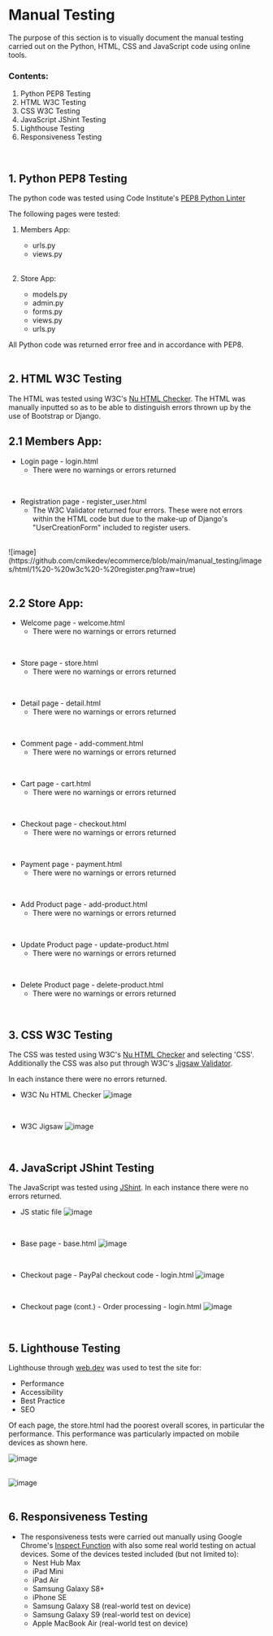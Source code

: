 # Manual Testing

The purpose of this section is to visually document the manual testing carried out on the Python, HTML, CSS and JavaScript code using online tools. 

### Contents:
1. Python PEP8 Testing
2. HTML W3C Testing
3. CSS W3C Testing
4. JavaScript JShint Testing
5. Lighthouse Testing
6. Responsiveness Testing</br>
</br>


## 1. Python PEP8 Testing
The python code was tested using Code Institute's [PEP8 Python Linter](https://pep8ci.herokuapp.com/)


The following pages were tested:

1. Members App:
    * urls.py
    * views.py</br>
    </br>

2. Store App:
    * models.py
    * admin.py
    * forms.py
    * views.py
    * urls.py

All Python code was returned error free and in accordance with PEP8.</br>
</br>


## 2. HTML W3C Testing
The HTML was tested using W3C's [Nu HTML Checker](https://validator.w3.org/nu/#textarea). The HTML was manually inputted so as to be able to distinguish errors thrown up by the use of Bootstrap or Django.

## 2.1 Members App:

* Login page - login.html
    * There were no warnings or errors returned</br >
</br >

* Registration page - register_user.html
    * The W3C Validator returned four errors. These were not errors within the HTML code but due to the make-up of Django's "UserCreationForm" included to register users.</br>
</br>
![image](https://github.com/cmikedev/ecommerce/blob/main/manual_testing/images/html/1%20-%20w3c%20-%20register.png?raw=true)</br >
</br >

## 2.2 Store App:

* Welcome page - welcome.html
    * There were no warnings or errors returned</br>
</br>

* Store page - store.html
    * There were no warnings or errors returned</br>
</br>

* Detail page - detail.html
    * There were no warnings or errors returned</br>
</br>

* Comment page - add-comment.html
    * There were no warnings or errors returned</br>
</br>

* Cart page - cart.html
    * There were no warnings or errors returned</br>
</br>

* Checkout page - checkout.html
    * There were no warnings or errors returned</br>
</br>

* Payment page - payment.html
    * There were no warnings or errors returned</br>
</br>

* Add Product page - add-product.html
    * There were no warnings or errors returned</br>
</br>

* Update Product page - update-product.html
    * There were no warnings or errors returned</br>
</br>

* Delete Product page - delete-product.html
    * There were no warnings or errors returned</br>
</br>

## 3. CSS W3C Testing
The CSS was tested using W3C's [Nu HTML Checker](https://validator.w3.org/nu/#textarea) and selecting 'CSS'. Additionally the CSS was also put through W3C's [Jigsaw Validator](https://jigsaw.w3.org/css-validator/#validate_by_input).

In each instance there were no errors returned.


* W3C Nu HTML Checker
![image](https://github.com/cmikedev/ecommerce/blob/main/manual_testing/images/css/1%20-%20w3c%20-%20css.png?raw=true)</br >
</br >

* W3C Jigsaw
![image](https://github.com/cmikedev/ecommerce/blob/main/manual_testing/images/css/2%20-%20w3c%20-%20css%20jigsaw.png?raw=true)</br >
</br >


## 4. JavaScript JShint Testing
The JavaScript was tested using [JShint](https://jshint.com/). In each instance there were no errors returned.

* JS static file
![image](https://github.com/cmikedev/ecommerce/blob/main/manual_testing/images/js/1%20-%20jshint%20-%20js.png?raw=true)</br >
</br >

* Base page - base.html
![image](https://github.com/cmikedev/ecommerce/blob/main/manual_testing/images/js/2%20-%20jshint%20-%20base.png?raw=true)</br >
</br >

* Checkout page - PayPal checkout code - login.html
![image](https://github.com/cmikedev/ecommerce/blob/main/manual_testing/images/js/3%20-%20jshint%20-%20paypal%20-%20checkout.png?raw=true)</br >
</br >

* Checkout page (cont.) - Order processing - login.html
![image](https://github.com/cmikedev/ecommerce/blob/main/manual_testing/images/js/3.1%20-%20jshint%20-%20order%20-%20checkout.png?raw=true)</br >
</br >


## 5. Lighthouse Testing

Lighthouse through [web.dev](https://pagespeed.web.dev/) was used to test the site for: 
* Performance
* Accessibility
* Best Practice
* SEO

Of each page, the store.html had the poorest overall scores, in particular the performance. This performance was particularly impacted on mobile devices as shown here.

![image](https://github.com/cmikedev/ecommerce/blob/main/manual_testing/images/lighthouse/results.png?raw=true)</br >
</br >

![image](https://github.com/cmikedev/ecommerce/blob/main/manual_testing/images/lighthouse/performance.png?raw=true)</br >
</br >

## 6. Responsiveness Testing

* The responsiveness tests were carried out manually using Google Chrome's [Inspect Function](https://developer.chrome.com/docs/devtools/open/) with also some real world testing on actual devices. Some of the devices tested included (but not limited to):
    * Nest Hub Max
    * iPad Mini
    * iPad Air
    * Samsung Galaxy S8+
    * iPhone SE
    * Samsung Galaxy S8 (real-world test on device)
    * Samsung Galaxy S9 (real-world test on device)
    * Apple MacBook Air (real-world test on device) <br />
    <br />